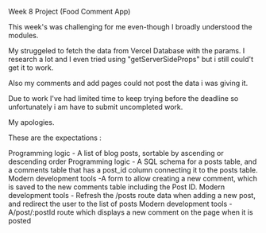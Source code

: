 Week 8 Project (Food Comment App)

This week's was challenging for me even-though I broadly understood the modules.

My struggeled to fetch the data from Vercel Database with the params. I research a lot and I even tried using "getServerSideProps" but i still could't get it to work.

Also my comments and add pages could not post the data i was giving it.

Due to work I've had limited time to keep trying before the deadline so unfortunately i am have to submit uncompleted work.

My apologies.

These are the expectations :

Programming logic - A list of blog posts, sortable by ascending or descending order
Programming logic - A SQL schema for a posts table, and a comments table that has a post_id column connecting it to the posts table.
Modern development tools -A form to allow creating a new comment, which is saved to the new comments table including the Post ID.
Modern development tools - Refresh the /posts route data when adding a new post, and redirect the user to the list of posts
Modern development tools - A/post/:postId route which displays a new comment on the page when it is posted
